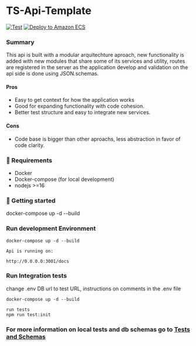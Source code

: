 
# TS-Api-Template
[![Test](https://github.com/caiocampoos/ts-api-template/actions/workflows/test.yml/badge.svg)](https://github.com/caiocampoos/ts-api-template/actions/workflows/test.yml)
[![Deploy to Amazon ECS](https://github.com/caiocampoos/ts-api-template/actions/workflows/deploy.yml/badge.svg)](https://github.com/caiocampoos/ts-api-template/actions/workflows/deploy.yml)

  

###  Summary
This api is built with a modular arquitechture aproach, new functionality is added with new modules that share some of its services and utility, routes are registered in the server as the application develop and validation on the api side is done using JSON.schemas. 

  
  #### Pros 
- Easy to get context for how the application works
- Good for expanding functionality with code cohesion. 
- Better test structure and easy to integrate new services.

#### Cons
- Code base is bigger than other aproachs, less abstraction in favor of code clarity.

### :rocket: Requirements

- Docker 
- Docker-compose (for local development)
- nodejs >=16
  
### :checkered_flag: Getting started


docker-compose up -d --build

### Run development Environment 

```
docker-compose up -d --build

Api is running on:

http://0.0.0.0:3001/docs

```

### Run Integration tests

change .env DB url to test URL, instructions on comments in the .env file


```
docker-compose up -d --build

run tests
npm run test:init

```



### For more information on local tests and db schemas go to [Tests and Schemas](https://github.com/caiocampoos/nodejs-api-template/blob/1622e43bea71d16cc4461cf0332755f0a2bc85f1/docs/test-documentation.md)
